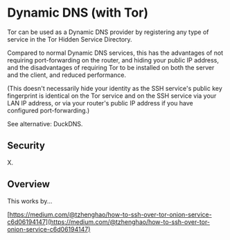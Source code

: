 # Dynamic DNS \(with Tor\)

Tor can be used as a Dynamic DNS provider by registering any type of service in the Tor Hidden Service Directory.

Compared to normal Dynamic DNS services, this has the advantages of not requiring port-forwarding on the router, and hiding your public IP address, and the disadvantages of requiring Tor to be installed on both the server and the client, and reduced performance.

\(This doesn't necessarily hide your identity as the SSH service's public key fingerprint is identical on the Tor service and on the SSH service via your LAN IP address, or via your router's public IP address if you have configured port-forwarding.\)

See alternative: DuckDNS.

## Security

X.

## Overview

This works by...

[https://medium.com/@tzhenghao/how-to-ssh-over-tor-onion-service-c6d06194147](https://medium.com/@tzhenghao/how-to-ssh-over-tor-onion-service-c6d06194147)

